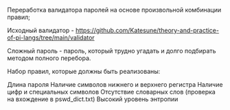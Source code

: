 Переработка валидатора паролей на основе произвольной комбинации правил; 

Исходный валидатор - https://github.com/Katesune/theory-and-practice-of-pi-langs/tree/main/validator

Сложный пароль - пароль, который трудно угадать и долго подбирать методом полного перебора.

Набор правил, которые должны быть реализованы:

Длина пароля
Наличие символов нижнего и верхнего регистра
Наличие цифр и специальных символов
Отсутствие словарных слов (проверка на вхождение в pswd_dict.txt)
Высокий уровень энтропии